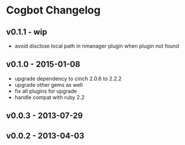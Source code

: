 Cogbot Changelog
===================

## v0.1.1 - wip
- avoid disclose local path in nmanager plugin when plugin not found

## v0.1.0 - 2015-01-08
- upgrade dependency to cinch 2.0.6 to 2.2.2
- upgrade other gems as well
- fix all plugins for upgrade
- handle compat with ruby 2.2

## v0.0.3 - 2013-07-29

## v0.0.2 - 2013-04-03


